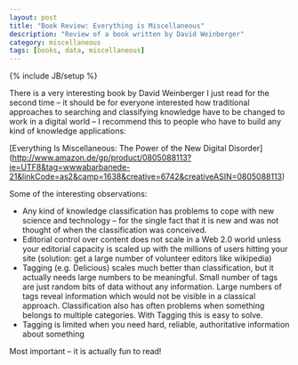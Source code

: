 ```yaml
---
layout: post
title: "Book Review: Everything is Miscellaneous"
description: "Review of a book written by David Weinberger"
category: miscellaneous
tags: [books, data, miscellaneous]
---
```

{% include JB/setup %}

There is a very interesting book by David Weinberger I just read for the
second time – it should be for everyone interested how traditional
approaches to searching and classifying knowledge have to be changed
to work in a digital world – I recommend this to people who have to
build any kind of knowledge applications:

[Everything Is Miscellaneous: The Power of the New Digital Disorder]
(http://www.amazon.de/gp/product/0805088113?ie=UTF8&tag=wwwabarbanede-21&linkCode=as2&camp=1638&creative=6742&creativeASIN=0805088113)

Some of the interesting observations:

- Any kind of knowledge classification has problems to cope with new
  science and technology – for the single fact that it is new and was
  not thought of when the classification was conceived.  
- Editorial control over content does not scale in a Web 2.0 world unless 
  your editorial capacity is scaled up with the millions of users hitting 
  your site (solution: get a large number of volunteer editors like wikipedia)
- Tagging (e.g. Delicious) scales much better than classification, but it
  actually needs large numbers to be meaningful. Small number of tags are
  just random bits of data without any information. Large numbers of tags
  reveal information which would not be visible in a classical approach.
  Classification also has often problems when something belongs to multiple
  categories. With Tagging this is easy to solve.  
- Tagging is limited when you need hard, reliable, authoritative information 
  about something 

Most important – it is actually fun to read!

